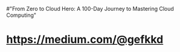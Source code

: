 #"From Zero to Cloud Hero: A 100-Day Journey to Mastering Cloud Computing"

# https://medium.com/@gefkkd

